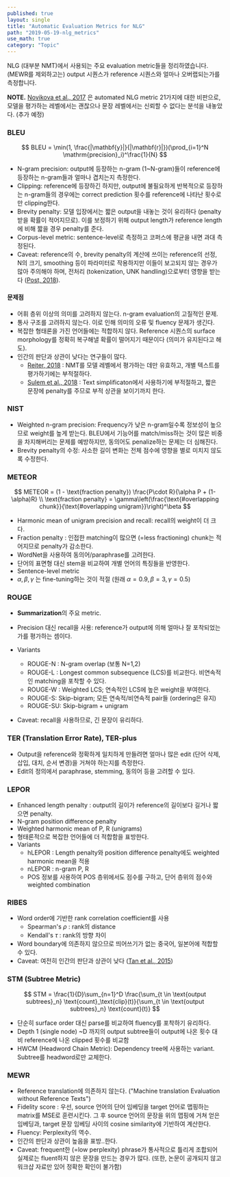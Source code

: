 ```yaml
---
published: true
layout: single
title: "Automatic Evaluation Metrics for NLG"
path: "2019-05-19-nlg_metrics"
use_math: true
category: "Topic"
---
```


NLG (대부분 NMT)에서 사용되는 주요 evaluation metric들을 정리하였습니다. (MEWR를 제외하고는) output 시퀀스가 reference 시퀀스와 얼마나 오버랩되는가를 측정합니다.



<!--more-->

**NOTE.** [Novikova et al., 2017](https://www.aclweb.org/anthology/D17-1238) 은 automated NLG metric 21가지에 대한 비판으로, 모델을 평가하는 레벨에서는 괜찮으나 문장 레벨에서는 신뢰할 수 없다는 분석을 내놓았다. (추가 예정) 


### BLEU

$$
BLEU = \min(1, \frac{|\mathbf{y}|}{|\mathbf{r}|})(\prod_{i=1}^N \mathrm{precision}_i)^\frac{1}{N}
$$

* N-gram precision: output에 등장하는 n-gram (1~N-gram)들이 reference에 등장하는 n-gram들과 얼마나 겹치는지 측정한다.
* Clipping: reference에 등장하긴 하지만, output에 불필요하게 반복적으로 등장하는 n-gram들의 경우에는 correct prediction 횟수를 reference에 나타난 횟수로만 clipping한다. 
* Brevity penalty: 모델 입장에서는 짧은 output을 내놓는 것이 유리하다 (penalty 받을 확률이 적어지므로). 이를 보정하기 위해 output length가 reference length에 비해 짧을 경우 penalty를 준다. 
* Corpus-level metric: sentence-level로 측정하고 코퍼스에 평균을 내면 과대 측정된다.
* Caveat: reference의 수, brevity penalty의 계산에 쓰이는 reference의 선정, N의 크기, smoothing 등이 파라미터로 작용하지만 이들이 보고되지 않는 경우가 많아 주의해야 하며, 전처리 (tokenization, UNK handling)으로부터 영향을 받는다 ([Post, 2018](https://arxiv.org/pdf/1804.08771.pdf)).

  

#### 문제점

* 어휘 층위 이상의 의미를 고려하지 않는다. n-gram evaluation의 고질적인 문제.
* 통사 구조를 고려하지 않는다. 이로 인해 의미의 오류 및 fluency 문제가 생긴다.
* 복잡한 형태론을 가진 언어들에는 적합하지 않다. Reference 시퀀스의 surface morphology를 정확히 복구해낼 확률이 떨어지기 때문이다 (의미가 유지된다고 해도).
* 인간의 판단과 상관이 낮다는 연구들이 많다.
  * [Reiter, 2018](https://aclweb.org/anthology/J18-3002) : NMT를 모델 레벨에서 평가하는 데만 유효하고, 개별 텍스트를 평가하기에는 부적절하다.
  * [Sulem et al., 2018](https://aclweb.org/anthology/D18-1081) : Text simplificaton에서 사용하기에 부적절하고, 짧은 문장에 penalty를 주므로 부적 상관을 보이기까지 한다.



### NIST

* Weighted n-gram precision: Frequency가 낮은 n-gram일수록 정보성이 높으므로 weight를 높게 받는다. BLEU에서 기능어를 match/miss하는 것이 많은 비중을 차지해버리는 문제를 예방하지만, 동의어도 penalize하는 문제는 더 심해진다. 
* Brevity penalty의 수정: 사소한 길이 변화는 전체 점수에 영향을 별로 미치지 않도록 수정한다.



### METEOR

$$
METEOR = (1 - \text{fraction penalty}) \frac{P\cdot R}{\alpha P + (1-\alpha)R} \\
\text{fraction penalty} = \gamma\left(\frac{\text{#overlapping chunk}}{\text{#overlapping unigram}}\right)^\beta
$$

* Harmonic mean of unigram precision and recall: recall의 weight이 더 크다.
* Fraction penalty : 인접한 matching이 많으면 (=less fractioning) chunk는 적어지므로 penalty가 감소한다.
* WordNet을 사용하여 동의어/paraphrase를 고려한다.
* 단어의 표면형 대신 stem을 비교하여 개별 언어의 특징들을 반영한다.
* Sentence-level metric
* $\alpha, \beta, \gamma$ 는 fine-tuning하는 것이 적절 (원래 $\alpha=0.9, \beta=3, \gamma=0.5$)



### ROUGE

* **Summarization**의 주요 metric.
* Precision 대신 recall을 사용: reference가 output에 의해 얼마나 잘 포착되었는가를 평가하는 셈이다.
* Variants
  * ROUGE-N : N-gram overlap (보통 N=1,2)
  * ROUGE-L : Longest common subsequence (LCS)를 비교한다. 비연속적인 matching을 포착할 수 있다.
  * ROUGE-W : Weighted LCS; 연속적인 LCS에 높은 weight을 부여한다.
  * ROUGE-S: Skip-bigram; 모든 연속적/비연속적 pair들 (ordering은 유지)
  * ROUGE-SU: Skip-bigram + unigram

* Caveat: recall을 사용하므로, 긴 문장이 유리하다.

  

### TER (Translation Error Rate), TER-plus

* Output을 reference와 정확하게 일치하게 만들려면 얼마나 많은 edit (단어 삭제, 삽입, 대치, 순서 변경)을 거쳐야 하는지를 측정한다.
* Edit의 정의에서 paraphrase, stemming, 동의어 등을 고려할 수 있다.



### LEPOR

* Enhanced length penalty : output의 길이가 reference의 길이보다 길거나 짧으면 penalty.
* N-gram position difference penalty
* Weighted harmonic mean of P, R (unigrams)
* 형태론적으로 복잡한 언어들에 더 적합함을 표방한다.
* Variants
  * hLEPOR : Length penalty와 position difference penalty에도 weighted harmonic mean을 적용
  * nLEPOR : n-gram P, R
  * POS 정보를 사용하여 POS 층위에서도 점수를 구하고, 단어 층위의 점수와 weighted combination



### RIBES

* Word order에 기반한 rank correlation coefficient를 사용
  * Spearman's $\rho$ : rank의 distance
  * Kendall's $\tau$ : rank의 방향 차이
* Word boundary에 의존하지 않으므로 띄어쓰기가 없는 중국어, 일본어에 적합할 수 있다.
* Caveat: 여전히 인간의 판단과 상관이 낮다 ([Tan et al., 2015](https://www.aclweb.org/anthology/W15-5009))



### STM (Subtree Metric)

$$
STM = \frac{1}{D}\sum_{n=1}^D \frac{\sum_{t \in \text{output subtrees}_n} \text{count}_\text{clip}(t)}{\sum_{t \in \text{output subtrees}_n} \text{count}(t)}
$$

* 단순히 surface order 대신 parse를 비교하여 fluency를 포착하기 유리하다.
* Depth 1 (single node) ~D 까지의 output subtree들이 output에 나온 횟수 대비 reference에 나온 clipped 횟수를 비교함
* HWCM (Headword Chain Metric): Dependency tree에 사용하는 variant. Subtree를 headword로만 교체한다.

  

### MEWR

* Reference translation에 의존하지 않는다. ("Machine translation Evaluation without Reference Texts")
* Fidelity score : 우선, source 언어의 단어 임베딩을 target 언어로 맵핑하는 matrix를 MSE로 훈련시킨다. 그 후 source 언어의 문장을 위의 맵핑에 거쳐 얻은 임베딩과, target 문장 임베딩 사이의 cosine similarity에 기반하여 계산한다.
* Fluency: Perplexity의 역수.
* 인간의 판단과 상관이 높음을 표방..한다.
* Caveat: frequent한 (=low perplexity) phrase가 통사적으로 틀리게 조합되어 실제로는 fluent하지 않은 문장을 만드는 경우가 많다. (또한, 논문이 공개되지 않고 워크샵 자료만 있어 정확한 확인이 불가함)

